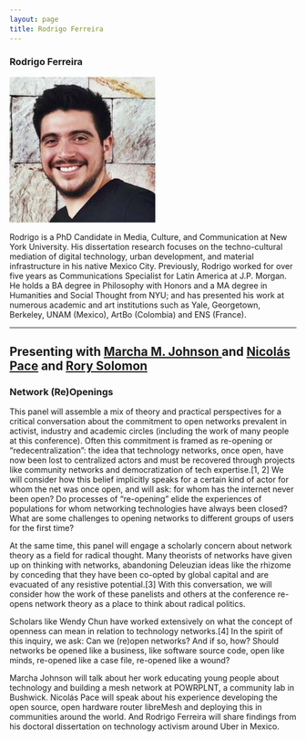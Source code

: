 ```yaml
---
layout: page
title: Rodrigo Ferreira
---
```

<h3>Rodrigo Ferreira</h3>
<img src="Rodrigo-Ferreira.jpg" width="256" />
<p>Rodrigo is a PhD Candidate in Media, Culture, and Communication at New York University. His dissertation research focuses on the techno-cultural mediation of digital technology, urban development, and material infrastructure in his native Mexico City. Previously, Rodrigo worked for over five years as Communications Specialist for Latin America at J.P. Morgan.  He holds a BA degree in Philosophy with Honors and a MA degree in Humanities and Social Thought from NYU; and has presented his work at numerous academic and art institutions such as Yale, Georgetown, Berkeley, UNAM (Mexico), ArtBo (Colombia) and ENS (France).</p>

<hr />
<h2>Presenting with <a href="marcha-johnson">Marcha M. Johnson </a> and <a href="nicolas-pace">Nicolás Pace</a> and <a href="rory-solomon">Rory Solomon</a></h2>
<h3>Network (Re)Openings</h3>
<p>This panel will assemble a mix of theory and practical perspectives for a critical conversation about the commitment to open networks prevalent in activist, industry and academic circles (including the work of many people at this conference). Often this commitment is framed as re-opening or “redecentralization”: the idea that technology networks, once open, have now been lost to centralized actors and must be recovered through projects like community networks and democratization of tech expertise.[1, 2] We will consider how this belief implicitly speaks for a certain kind of actor for whom the net was once open, and will ask: for whom has the internet never been open? Do processes of “re-opening” elide the experiences of populations for whom networking technologies have always been closed? What are some challenges to opening networks to different groups of users for the first time?</p>

<p>At the same time, this panel will engage a scholarly concern about network theory as a field for radical thought. Many theorists of networks have given up on thinking with networks, abandoning Deleuzian ideas like the rhizome by conceding that they have been co-opted by global capital and are evacuated of any resistive potential.[3] With this conversation, we will consider how the work of these panelists and others at the conference re-opens network theory as a place to think about radical politics.</p>

<p>Scholars like Wendy Chun have worked extensively on what the concept of openness can mean in relation to technology networks.[4] In the spirit of this inquiry, we ask: Can we (re)open networks? And if so, how? Should networks be opened like a business, like software source code, open like minds, re-opened like a case file, re-opened like a wound?</p>

<p>Marcha Johnson will talk about her work educating young people about technology and building a mesh network at POWRPLNT, a community lab in Bushwick. Nicolás Pace will speak about his experience developing the open source, open hardware router libreMesh and deploying this in communities around the world. And Rodrigo Ferreira will share findings from his doctoral dissertation on technology activism around Uber in Mexico.</p>